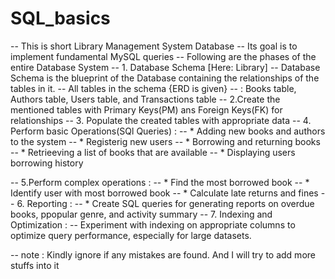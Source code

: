 # SQL_basics
-- This is short Library Management System Database
-- Its goal is to implement fundamental MySQL queries
-- Following are the phases of the entire Database System
-- 1. Database Schema [Here: Library]
-- Database Schema is the blueprint of the Database containing the relationships of the tables in it.
-- All tables in the schema {ERD is given}
-- : Books table, Authors table, Users table, and Transactions table
-- 2.Create the mentioned tables with Primary Keys(PM) ans Foreign Keys(FK) for relationships
-- 3. Populate the created tables with appropriate data
-- 4. Perform basic Operations(SQl Queries) :
-- * Adding new books and authors to the system
-- * Registerig new users
-- * Borrowing and returning books
-- * Retrieeving a list of books that are available
-- * Displaying users borrowing history

-- 5.Perform complex operations : 
-- * Find the most borrowed book
-- * Identify user with most borrowed book
-- * Calculate late returns and fines
-- 6. Reporting :
-- * Create SQL queries for generating reports on overdue books, ppopular genre, and activity summary
-- 7. Indexing and Optimization :
-- Experiment with indexing on appropriate columns to optimize query performance, especially for large datasets. 

-- note : Kindly ignore if any mistakes are found. And I will try to add more stuffs into it 
